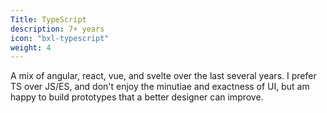 ```yaml
---
Title: TypeScript
description: 7+ years
icon: "bxl-typescript"
weight: 4
---
```


A mix of angular, react, vue, and svelte over the
last several years. I prefer TS over JS/ES, and
don't enjoy the minutiae and exactness of UI, but am
happy to build prototypes that a better designer can improve.